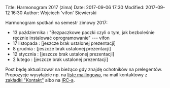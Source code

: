 Title: Harmonogram 2017 (zima)
Date: 2017-09-06 17:30
Modified: 2017-09-12 16:30
Author: Wojciech 'vifon' Siewierski

Harmonogram spotkań na semestr zimowy 2017:

- 13 października
  : "Bezpaczkowe paczki czyli o tym, jak bezboleśnie ręcznie instalować oprogramowanie" --- vifon
- 17 listopada
  : [jeszcze brak ustalonej prezentacji]
- 8 grudnia
  : [jeszcze brak ustalonej prezentacji]
- 12 stycznia
  : [jeszcze brak ustalonej prezentacji]
- 2 lutego
  : [jeszcze brak ustalonej prezentacji]

Post będę aktualizował na bieżąco gdy znajdę ochotników na
prelegentów. Propozycje wysyłajcie np. na [listę mailingową][1], na
mail kontaktowy z [zakładki "Kontakt"][2] albo na [IRC-a][3].

[1]: https://lwb.waw.pl/cgi-bin/mailman/listinfo/lwb
[2]: {filename}/pages/kontakt.md
[3]: https://webchat.freenode.net/?channels=#linuxlab-pw
